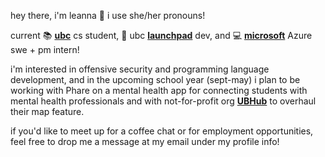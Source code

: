 hey there, i'm leanna 👋 i use she/her pronouns!

current 📚 [**ubc**](https://www.ubc.ca/) cs student, 🚀 ubc [**launchpad**](https://ubclaunchpad.com/) dev, and 💻 [**microsoft**](https://github.com/microsoft) Azure swe + pm intern! 

i'm interested in offensive security and programming language development, and in the upcoming school year (sept-may) i plan to be working with Phare on a mental health app for connecting students with mental health professionals and with not-for-profit org [**UBHub**](https://www.ubhub.org/) to overhaul their map feature.

if you'd like to meet up for a coffee chat or for employment opportunities, feel free to drop me a message at my email under my profile info!

<!-- [![](https://github-readme-stats.vercel.app/api?username=resurreccionl)](https://github.com/anuraghazra/github-readme-stats)
 - 🔭 I’m currently working on: Cassettes
- 🌱 I’m currently learning ...  -->
